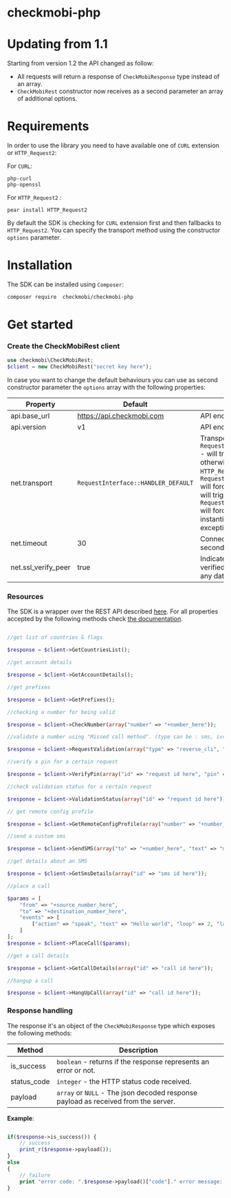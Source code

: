 checkmobi-php
=================

# Updating from 1.1

Starting from version 1.2 the API changed as follow:

- All requests will return a response of `CheckMobiResponse` type instead of an array.
- `CheckMobiRest` constructor now receives as a second parameter an array of additional options.

# Requirements

In order to use the library you need to have available one of `CURL` extension or `HTTP_Request2`:

For `CURL`:

```
php-curl
php-openssl
```

For `HTTP_Request2` :

```
pear install HTTP_Request2
```

By default the SDK is checking for `CURL` extension first and then fallbacks to `HTTP_Request2`.
You can specify the transport method using the constructor `options` parameter.

# Installation

The SDK can be installed using `Composer`:

```sh
composer require  checkmobi/checkmobi-php
```

# Get started

### Create the CheckMobiRest client

```php
use checkmobi\CheckMobiRest;
$client = new CheckMobiRest("secret key here");
```

In case you want to change the default behaviours you can use as second constructor parameter the `options` array with the following properties:

| Property       | Default      |  Description |
|----------------|--------------|--------------------|
| api.base_url   | https://api.checkmobi.com| API endpoint|
| api.version   | v1 | API endpoint version|
| net.transport   | `RequestInterface::HANDLER_DEFAULT` | Transport engine: `RequestInterface::HANDLER_DEFAULT` - will try to use `CURL` if available otherwise fallbacks on `HTTP_Request2`, `RequestInterface::HANDLER_CURL` will force CURL instantiation, if fails will trigger an exception, `RequestInterface::HANDLER_HTTP2` will force `HTTP_Request2` instantiation, if fails will trigger an exception.|
| net.timeout   | 30 | Connection and request timeout in seconds.|
| net.ssl_verify_peer| true| Indicates if the server certificate is verified or not before transmitting any data.|

### Resources

The SDK is a wrapper over the REST API described [here][1]. For all properties accepted by the following methods check [the documentation][1].

```php

//get list of countries & flags

$response = $client->GetCountriesList();

//get account details

$response = $client->GetAccountDetails();

//get prefixes

$response = $client->GetPrefixes();

//checking a number for being valid

$response = $client->CheckNumber(array("number" => "+number_here"));

//validate a number using "Missed call method". (type can be : sms, ivr, cli, reverse_cli)

$response = $client->RequestValidation(array("type" => "reverse_cli", "number" => "+number_here"));

//verify a pin for a certain request

$response = $client->VerifyPin(array("id" => "request id here", "pin" => "5659"));

//check validation status for a certain request

$response = $client->ValidationStatus(array("id" => "request id here"));

// get remote config profile

$response = $client->GetRemoteConfigProfile(array("number" => "+number_here", "platform" => "android"));

//send a custom sms

$response = $client->SendSMS(array("to" => "+number_here", "text" => "message here"));

//get details about an SMS

$response = $client->GetSmsDetails(array("id" => "sms id here"));

//place a call

$params = [
    "from" => "+source_number_here", 
    "to" => "+destination_number_here", 
    "events" => [
        ["action" => "speak", "text" => "Hello world", "loop" => 2, "language" => "en-US"]
    ]
];
$response = $client->PlaceCall($params);

//get a call details

$response = $client->GetCallDetails(array("id" => "call id here"));

//hangup a call

$response = $client->HangUpCall(array("id" => "call id here"));
```

### Response handling

The response it's an object of the `CheckMobiResponse` type which exposes the following methods:

| Method       |  Description |
|--------------|--------------------|
| is_success   | `boolean` - returns if the response represents an error or not.|
| status_code  | `integer` - the HTTP status code received.|
| payload     | `array` or `NULL` - The json decoded response payload as received from the server.|

**Example**:

```php

if($response->is_success()) {
    // success 
    print_r($response->payload());
}
else
{
    // failure
    print "error code: ".$response->payload()["code"]." error message: ".$response->payload()["error"];
}
```

[1]:https://checkmobi.com/documentation
